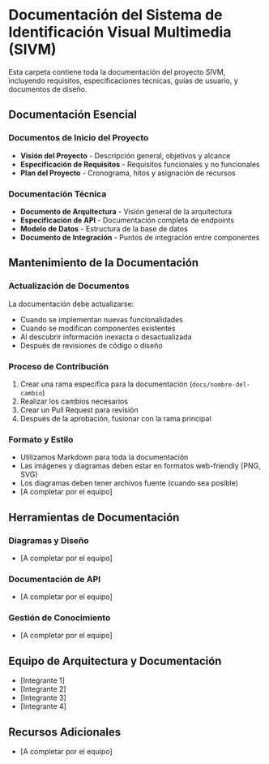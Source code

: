 # Documentación del Sistema de Identificación Visual Multimedia (SIVM)

Esta carpeta contiene toda la documentación del proyecto SIVM, incluyendo requisitos, especificaciones técnicas, guías de usuario, y documentos de diseño.

## Documentación Esencial

### Documentos de Inicio del Proyecto

- **Visión del Proyecto** - Descripción general, objetivos y alcance
- **Especificación de Requisitos** - Requisitos funcionales y no funcionales
- **Plan del Proyecto** - Cronograma, hitos y asignación de recursos

### Documentación Técnica

- **Documento de Arquitectura** - Visión general de la arquitectura
- **Especificación de API** - Documentación completa de endpoints
- **Modelo de Datos** - Estructura de la base de datos
- **Documento de Integración** - Puntos de integración entre componentes

## Mantenimiento de la Documentación

### Actualización de Documentos

La documentación debe actualizarse:
- Cuando se implementan nuevas funcionalidades
- Cuando se modifican componentes existentes
- Al descubrir información inexacta o desactualizada
- Después de revisiones de código o diseño

### Proceso de Contribución

1. Crear una rama específica para la documentación (`docs/nombre-del-cambio`)
2. Realizar los cambios necesarios
3. Crear un Pull Request para revisión
4. Después de la aprobación, fusionar con la rama principal

### Formato y Estilo

- Utilizamos Markdown para toda la documentación
- Las imágenes y diagramas deben estar en formatos web-friendly (PNG, SVG)
- Los diagramas deben tener archivos fuente (cuando sea posible)
- [A completar por el equipo]

## Herramientas de Documentación

### Diagramas y Diseño

- [A completar por el equipo]

### Documentación de API

- [A completar por el equipo]

### Gestión de Conocimiento

- [A completar por el equipo]

## Equipo de Arquitectura y Documentación

- [Integrante 1]
- [Integrante 2]
- [Integrante 3]
- [Integrante 4]

## Recursos Adicionales

- [A completar por el equipo]
